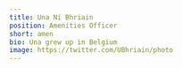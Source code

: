```yaml
---
title: Una Ní Bhriain
position: Amenities Officer
short: amen
bio: Una grew up in Belgium
image: https://twitter.com/UBhriain/photo
---
```

